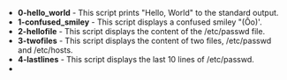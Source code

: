 - **0-hello_world** - This script prints "Hello, World" to the standard output.
- **1-confused_smiley** - This script displays a confused smiley "(Ôo)'.
- **2-hellofile** - This script displays the content of the /etc/passwd file. 
- **3-twofiles** - This script displays the content of two files, /etc/passwd and /etc/hosts.
- **4-lastlines** - This script displays the last 10 lines of /etc/passwd.
- 
